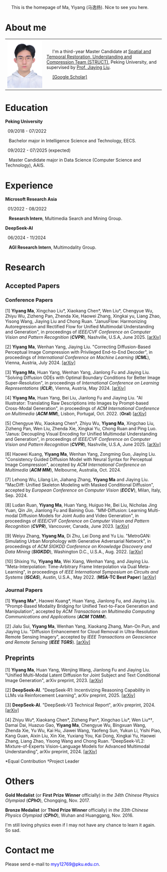 <p> &nbsp;&nbsp;&nbsp;&nbsp; This is the homepage of Ma, Yiyang (马逸扬). Nice to see you here. </p>

<h1> About me </h1>
  
  <table frame="void">
    <tr>
      <td width="25%"> 
        <img src="/免冠照_白1寸_20220111.jpg" width="100%">  
      </td>
      <td width="75%">
        <p> &nbsp;&nbsp;&nbsp;&nbsp; I'm a third-year Master Candidate at <a href="http://39.96.165.147/struct.html">Spatial and Temporal Restoration, Understanding and Compression Team (STRUCT)</a>, Peking University, and supervised by <a href="http://39.96.165.147/people/liujiaying.html"> Prof. Jiaying Liu</a>.</p>
        <!-- 
        <p> &nbsp;&nbsp;&nbsp;&nbsp; Currently, I'm an AGI Research Intern at <a href="https://www.deepseek.com/en">DeepSeek AI</a>, which is supported by <a href="https://www.high-flyer.cn/en">High-Flyer</a>. </p>
        -->
        <p> &nbsp;&nbsp;&nbsp;&nbsp; <a href="https://scholar.google.com/citations?user=cjZ0vJMAAAAJ&hl=en">[Google Scholar]</a></p>
      </td>
    </tr>
  </table>

<h1> Education </h1>

  <p><b> Peking University </b></p>

  <p> &nbsp; 09/2018 - 07/2022</p>
  <p> &nbsp;&nbsp; Bachelor major in Intelligence Science and Technology, EECS.</p>
  
  <p> &nbsp; 09/2022 - 07/2025 (expected)</p>
  <p> &nbsp;&nbsp; Master Candidate major in Data Science (Computer Science and Technology), AAIS.</p>

<h1> Experience </h1>
  
  <p><b> Microsoft Research Asia </b></p>
  <p> &nbsp; 01/2022 - 08/2022 </p>
  <p> &nbsp;&nbsp; <b>Research Intern</b>, Multimedia Search and Mining Group. </p>

  <p><b> DeepSeek-AI </b></p>
  <p> &nbsp; 06/2024 - 11/2024</p>
  <p> &nbsp;&nbsp; <b>AGI Research Intern</b>, Multimodality Group. </p>
<!--   <p> &nbsp; 04/2025 - </p>
  <p> &nbsp;&nbsp; <b>AGI Researcher</b>, Multimodality Group. </p> -->
 

<h1> Research </h1>

<h2> Accepted Papers </h2>

<h3> Conference Papers </h3>
  <p>[1] <b>Yiyang Ma</b>, Xingchao Liu*, Xiaokang Chen*, Wen Liu*, Chengyue Wu, Zhiyu Wu, Zizheng Pan, Zhenda Xie, Haowei Zhang, Xingkai yu, Liang Zhao, Yisong Wang, Jiaying Liu and Chong Ruan. "JanusFlow: Harmonizing Autoregression and Rectified Flow for Unified Multimodal Understanding and Generation", in proceedings of <i>IEEE/CVF Conference on Computer Vision and Pattern Recognition</i> (<b><i>CVPR</i></b>), Nashville, U.S.A, June 2025. <a href="https://arxiv.org/abs/2411.07975">[arXiv]</a> </p>
  <p>[2] <b>Yiyang Ma</b>, Wenhan Yang, Jiaying Liu. "Correcting Diffusion-Based Perceptual Image Compression with Privileged End-to-End Decoder", in proceedings of <i>International Conference on Machine Learning</i> (<b><i>ICML</i></b>), Vienna, Austria, July 2024. <a href="https://arxiv.org/abs/2404.04916">[arXiv]</a> </p>
  <p>[3] <b>Yiyang Ma</b>, Huan Yang, Wenhan Yang, Jianlong Fu and Jiaying Liu. "Solving Diffusion ODEs with Optimal Boundary Conditions for Better Image Super-Resolution", in proceedings of <i>International Conference on Learning Representations</i> (<b><i>ICLR</i></b>), Vienna, Austria, May 2024. <a href="https://arxiv.org/abs/2305.15357">[arXiv]</a> </p>
  <p>[4] <b>Yiyang Ma</b>, Huan Yang, Bei Liu, Jianlong Fu and Jiaying Liu. "AI Illustrator: Translating Raw Descriptions into Images by Prompt-based Cross-Modal Generation", in proceedings of <i>ACM International Conference on Multimedia</i> (<b><i>ACM MM</i></b>), Lisbon, Portugal, Oct. 2022. (<b>Oral</b>) <a href="https://arxiv.org/abs/2209.03160">[arXiv]</a> </p>
  <p>[5] Chengyue Wu, Xiaokang Chen&dagger;, Zhiyu Wu, <b>Yiyang Ma</b>, Xingchao Liu, Zizheng Pan, Wen Liu, Zhenda Xie, Xingkai Yu, Chong Ruan and Ping Luo. "Janus: Decoupling Visual Encoding for Unified Multimodal Understanding and Generation", in proceedings of <i>IEEE/CVF Conference on Computer Vision and Pattern Recognition</i> (<b><i>CVPR</i></b>), Nashville, U.S.A, June 2025. <a href="https://arxiv.org/abs/2410.13848">[arXiv]</a> </p>
  <p>[6] Haowei Kuang, <b>Yiyang Ma</b>, Wenhan Yang, Zongming Guo, Jiaying Liu. "Consistency Guided Diffusion Model with Neural Syntax for Perceptual Image Compression", accepted by <i>ACM International Conference on Multimedia</i> (<b><i>ACM MM</i></b>), Melbourne, Australia, Oct. 2024. </p>
  <p>[7] Lehong Wu, Lilang Lin, Jiahang Zhang, <b>Yiyang Ma</b> and Jiaying Liu. "MacDiff: Unified Skeleton Modeling with Masked Conditional Diffusion", accepted by <i>European Conference on Computer Vision</i> (<b><i>ECCV</i></b>), Milan, Italy, Sep. 2024. </p>
  <p>[8] Ludan Ruan, <b>Yiyang Ma</b>, Huan Yang, Huiguo He, Bei Liu, Nicholas Jing Yuan, Qin Jin, Jianlong Fu and Baining Guo. "MM-Diffusion: Learning Multi-modal Diffusion Models for Joint Audio and Video Generation", in proceedings of <i>IEEE/CVF Conference on Computer Vision and Pattern Recognition</i> (<b><i>CVPR</i></b>), Vancouver, Canada, June 2023. <a href="https://arxiv.org/abs/2212.09478">[arXiv]</a> </p>
  <p>[9] Weiyu Zhang, <b>Yiyang Ma</b>, Di Zhu, Lei Dong and Yu Liu. "MetroGAN: Simulating Urban Morphology with Generative Adversarial Network", in proceedings of <i>ACM SIGKDD Conference on Knowledge Discovery and Data Mining</i> (<b><i>SIGKDD</i></b>), Washington D.C., U.S.A., Aug. 2022. <a href="https://arxiv.org/abs/2207.02590">[arXiv]</a> </p>
  <p>[10] Shixing Yu, <b>Yiyang Ma</b>, Wei Xiang, Wenhan Yang, and Jiaying Liu. "Meta-Interpolation: Time-Arbitrary Frame Interpolation via Dual Meta-Learning", in proceedings of <i>IEEE International Symposium on Circuits and Systems</i> (<b><i>ISCAS</i></b>), Austin, U.S.A., May 2022. (<b>MSA-TC Best Paper</b>) <a href="https://arxiv.org/abs/2207.13670">[arXiv]</a> </p>

<h3> Journal Papers </h3>
  <p>[1] <b>Yiyang Ma*</b>, Haowei Kuang*, Huan Yang, Jianlong Fu, and Jiaying Liu. "Prompt-Based Modality Bridging for Unified Text-to-Face Generation and Manipulation", accepted by <i>ACM Transactions on Multimedia Computing Communications and Applications</i> (<b><i>ACM TOMM</i></b>).</p>
  <p>[2] Jialu Sui, <b>Yiyang Ma</b>, Wenhan Yang, Xiaokang Zhang, Man-On Pun, and Jiaying Liu. "Diffusion Enhancement for Cloud Removal in Ultra-Resolution Remote Sensing Imagery", accepted by <i>IEEE Transactions on Geoscience and Remote Sensing</i> (<b><i>IEEE TGRS</i></b>). <a href="https://arxiv.org/abs/2401.15105">[arXiv]</a> </p>

<h2> Preprints </h2>
  <p>[1] <b>Yiyang Ma</b>, Huan Yang, Wenjing Wang, Jianlong Fu and Jiaying Liu. "Unified Multi-Modal Latent Diffusion for Joint Subject and Text Conditional Image Generation", arXiv preprint, 2023. <a href="https://arxiv.org/abs/2303.09319">[arXiv]</a> </p>
  <p>[2] <b>DeepSeek-AI</b>. "DeepSeek-R1: Incentivizing Reasoning Capability in LLMs via Reinforcement Learning", arXiv preprint, 2025. <a href="https://arxiv.org/abs/2501.12948">[arXiv]</a></p>
  <p>[3] <b>DeepSeek-AI</b>. "DeepSeek-V3 Technical Report", arXiv preprint, 2024. <a href="https://arxiv.org/abs/2412.19437">[arXiv]</a></p>
  <p>[4] Zhiyu Wu*, Xiaokang Chen*, Zizheng Pan*, Xingchao Liu*, Wen Liu*&dagger;, Damai Dai, Huazuo Gao, <b>Yiyang Ma</b>, Chengyue Wu, Bingxuan Wang, Zhenda Xie, Yu Wu, Kai Hu, Jiawei Wang, Yaofeng Sun, Yukun Li, Yishi Piao, Kang Guan, Aixin Liu, Xin Xie, Yuxiang You, Kai Dong, Xingkai Yu, Haowei Zhang, Liang Zhao, Yisong Wang and Chong Ruan. "DeepSeek-VL2: Mixture-of-Experts Vision-Language Models for Advanced Multimodal Understanding", arXiv preprint, 2024. <a href="https://arxiv.org/abs/2412.10302">[arXiv]</a></p>

  <p>*Equal Contribution &dagger;Project Leader</p>
  
<h1> Others </h1>

  <p> <b>Gold Medalist</b> (or <b>First Prize Winner</b> officially) in <i>the 34th Chinese Physics Olympiad</i> (<b><i>CPhO</i></b>), Chongqing, Nov. 2017.</p>
  <p> <b>Bronze Medalist</b> (or <b>Third Prize Winner</b> officially) in <i>the 33th Chinese Physics Olympiad</i> (<b><i>CPhO</i></b>), Wuhan and Huanggang, Nov. 2016.</p>
  <p> I'm still loving physics even if I may not have any chance to learn it again. So sad.</p>

<h1> Contact me </h1>
  <p> Please send e-mail to <p1 style="color:#0000FF;">myy12769@pku.edu.cn</p1>.</p>
